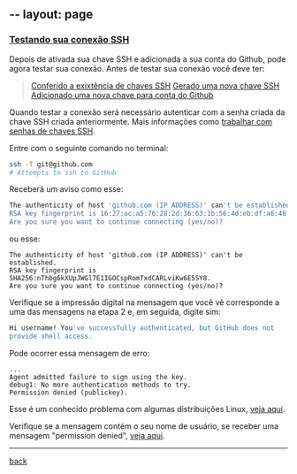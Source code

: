--
layout: page
---

### [Testando sua conexão SSH](https://help.github.com/articles/testing-your-ssh-connection)

Depois de ativada sua chave SSH e adicionada a sua conta do Github, pode agora testar sua conexão.
Antes de testar sua conexão você deve ter:

> [Conferido a exixtência de chaves SSH](https://help.github.com/articles/checking-for-existing-ssh-keys)
> [Gerado uma nova chave SSH](https://help.github.com/articles/generating-a-new-ssh-key-and-adding-it-to-the-ssh-agent)
> [Adicionado uma nova chave para conta do Github](https://help.github.com/articles/adding-a-new-ssh-key-to-your-github-account)

Quando testar a conexão será necessário autenticar com a senha criada da chave SSH criada anteriormente. Mais informações como [trabalhar com senhas de chaves SSH](https://help.github.com/articles/working-with-ssh-key-passphrases).

Entre com o seguinte comando no terminal:

```bash
ssh -T git@github.com
# Attempts to ssh to GitHub
```

Receberá um aviso como esse:

```bash
The authenticity of host 'github.com (IP ADDRESS)' can't be established.
RSA key fingerprint is 16:27:ac:a5:76:28:2d:36:63:1b:56:4d:eb:df:a6:48.
Are you sure you want to continue connecting (yes/no)?
```
ou esse:
```
The authenticity of host 'github.com (IP ADDRESS)' can't be established.
RSA key fingerprint is SHA256:nThbg6kXUpJWGl7E1IGOCspRomTxdCARLviKw6E5SY8.
Are you sure you want to continue connecting (yes/no)?
```

Verifique se a impressão digital na mensagem que você vê corresponde a uma das mensagens na etapa 2 e, em seguida, digite sim:
```bash
Hi username! You've successfully authenticated, but GitHub does not
provide shell access.
```
Pode ocorrer essa mensagem de erro:
```
...
Agent admitted failure to sign using the key.
debug1: No more authentication methods to try.
Permission denied (publickey).
```
Esse é um conhecido problema com algumas distribuições Linux, [veja aqui](https://help.github.com/articles/error-agent-admitted-failure-to-sign).

Verifique se a mensagem contém o seu nome de usuário, se receber uma mensagem "permission denied", [veja aqui](https://help.github.com/articles/error-permission-denied-publickey).

***
[back](./)